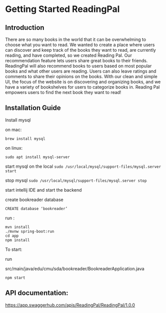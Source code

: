 # Getting Started ReadingPal

## Introduction
There are so many books in the world that it can be overwhelming to choose what you want to read. We wanted to create a place where users can discover and keep track of the books they want to read, are currently reading, and have completed, so we created Reading Pal. Our recommendation feature lets users share great books to their friends. ReadingPal will also recommend books to users based on most popular books and what other users are reading. Users can also leave ratings and comments to share their opinions on the books. With our clean and simple UI, the focus of the website is on discovering and organizing books, and we have a variety of bookshelves for users to categorize books in. Reading Pal empowers users to find the next book they want to read!

## Installation Guide

Install mysql

on mac: 

`brew install mysql`

on linux: 

`sudo apt install mysql-server`

start mysql on the local
`sudo /usr/local/mysql/support-files/mysql.server start`

stop mysql
`sudo /usr/local/mysql/support-files/mysql.server stop`

start intellij IDE and start the backend


create bookreader database

`CREATE database ‘bookreader’`

run :
```
mvn install
./mvnw spring-boot:run
cd app
npm install
```

To start:

run 

src/main/java/edu/cmu/sda/bookreader/BookreaderApplication.java

`npm start`

## API documentation:
https://app.swaggerhub.com/apis/ReadingPal/ReadingPal/1.0.0
